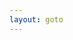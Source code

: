 ```yaml
---
layout: goto
---
```

<!-- Identify UA then redirect -->
<script>
    window.location.href = "{% link _posts/iciba/2018-7-15-iciba.md %}"
</script>